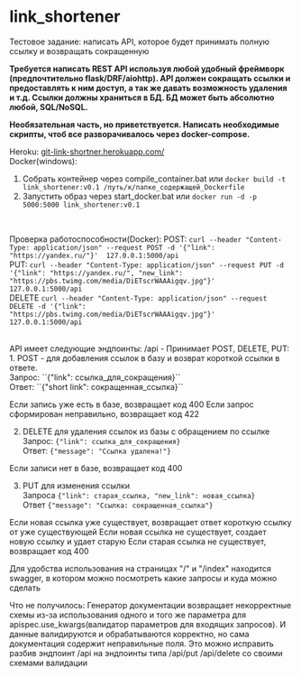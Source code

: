 # link_shortener
Тестовое задание: написать API, которое будет принимать полную ссылку и возвращать сокращенную

<b>Требуется написать REST API используя любой удобный фреймворк (предпочтительно flask/DRF/aiohttp).
API должен сокращать ссылки и предоставлять к ним доступ, а так же давать возможность удаления и т.д.
Ссылки должны храниться в БД. БД может быть абсолютно любой, SQL/NoSQL.

Необязательная часть, но приветствуется.
Написать необходимые скрипты, чтоб все разворачивалось через docker-compose.</b>

Heroku: <a href="https://git-link-shortner.herokuapp.com/">git-link-shortner.herokuapp.com/</a><br>
Docker(windows): 
1. Собрать контейнер через compile_container.bat или ``docker build -t link_shortener:v0.1 /путь/к/папке_содержащей_Dockerfile``
2. Запустить образ через start_docker.bat или ``docker run -d -p 5000:5000 link_shortener:v0.1``
<br>

Проверка работоспособности(Docker): 
POST: ``curl --header "Content-Type: application/json" --request POST -d '{"link": "https://yandex.ru/"}'  127.0.0.1:5000/api``<br>
PUT: ``curl --header "Content-Type: application/json" --request PUT -d '{"link": "https://yandex.ru/", "new_link": "https://pbs.twimg.com/media/DiETscrWAAAigqv.jpg"}'  127.0.0.1:5000/api``<br>
DELETE ``curl --header "Content-Type: application/json" --request DELETE -d '{"link": "https://pbs.twimg.com/media/DiETscrWAAAigqv.jpg"}'  127.0.0.1:5000/api``<br>


<br>
API имеет следующие эндпоинты:
/api - Принимает POST, DELETE, PUT:
1. POST - для добавления ссылок в базу и возврат короткой ссылки в ответе.<br>
  Запрос: ``{"link": ссылка_для_сокращения}``<br>
  Ответ:  ``{"short link": сокращенная_ссылка}``<br>
  
  Если запись уже есть в базе, возвращает код 400
  Если запрос сформирован неправильно, возвращает код 422
  
2. DELETE для удаления ссылок из базы с обращением по ссылке<br>
  Запрос: ``{"link": ссылка_для_сокращения}``<br>
  Ответ: ``{"message": "Ссылка удалена!"}``<br>
  
  Если записи нет в базе, возвращает код 400
  
3. PUT для изменения ссылки<br>
  Запроса ``{"link": старая_ссылка, "new_link": новая_ссылка}``<br>
  Ответ ``{"message": "Ссылка: сокращенная_ссылка"}``<br>
  
  Если новая ссылка уже существует, возвращает ответ короткую ссылку от уже существующей
  Если новая ссылка не существует, создает новую ссылку и удает старую
  Если старая ссылка не существует, возвращает код 400
  
Для удобства использования на страницах "/" и "/index" находится swagger, в котором можно посмотреть какие запросы и куда можно сделать


Что не получилось:
Генератор документации возвращает некорректные схемы из-за использования одного и того же параметра для apispec.use_kwargs(валидатор параметров для входящих запросов). И данные валидируются и обрабатываются корректно, но сама документация содержит неправильные поля. Это можно исправить разбив эндпоинт /api на эндпоинты типа /api/put /api/delete со своими схемами валидации

